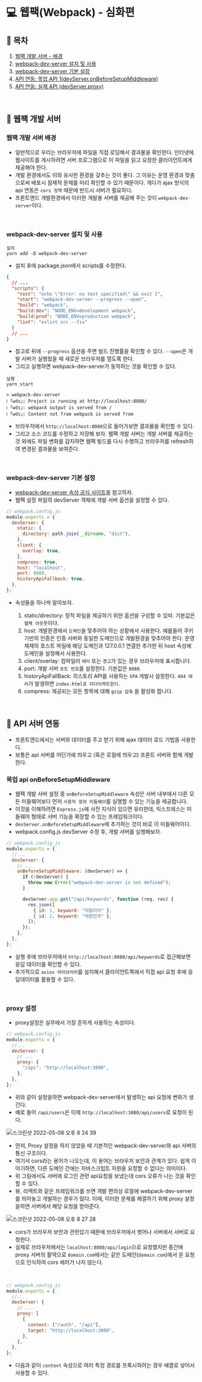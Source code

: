 # 💻 웹팩(Webpack) - 심화편

## 📄 목차

1. [웹팩 개발 서버 - 배경](#웹팩-개발-서버배경)
2. [webpack-dev-server 설치 및 사용](#webpack-dev-server-설치-및-사용)
3. [webpack-dev-server 기본 설정](#webpack-dev-server-기본-설정)
4. [API 연동: 목업 API 1(devServer.onBeforeSetupMiddleware)](#목업-api-onbeforesetupmiddleware)
5. [API 연동: 실제 API (devServer.proxy)](#proxy-설정)

<br />

## 📝 웹팩 개발 서버

### 웹팩 개발 서버 배경

- 일반적으로 우리는 브라우저에 파일을 직접 로딩해서 결과물을 확인한다. 인터넷에 웹사이트를 게시하려면 서버 프로그램으로 이 파일을 읽고 요청한 클라이언트에게 제공해야 한다.
- 개발 환경에서도 이와 유사한 환경을 갖추는 것이 좋다. 그 이유는 운영 환경과 맞춤으로써 배포시 잠재적 문제를 미리 확인할 수 있기 때문이다. 게다가 ajax 방식의 api 연동은 `cors 정책` 때문에 반드시 서버가 필요하다.
- 프론트엔드 개발환경에서 이러한 개발용 서버를 제공해 주는 것이 `webpack-dev-server`이다.

<br />

### webpack-dev-server 설치 및 사용

```
설치
yarn add -D webpack-dev-server
```

- 설치 후에 package.json에서 scripts를 수정한다.

```json
{
  // ...
  "scripts": {
    "test": "echo \"Error: no test specified\" && exit 1",
    "start": "webpack-dev-server --progress --open",
    "build": "webpack",
    "build:dev": "NODE_ENV=development webpack",
    "build:prod": "NODE_ENV=production webpack",
    "lint": "eslint src --fix"
  }
  // ...
}
```

- 참고로 뒤에 `--progress` 옵션을 주면 빌드 진행률을 확인할 수 있다. `--open`은 개발 서버가 실행됬을 때 새로운 브라우저를 열도록 한다.
- 그리고 실행하면 webpack-dev-server가 동작하는 것을 확인할 수 있다.

```
실행
yarn start

> webpack-dev-server
ℹ ｢wds｣: Project is running at http://localhost:8080/
ℹ ｢wds｣: webpack output is served from /
ℹ ｢wds｣: Content not from webpack is served from
```

- 브라우저에서 `http://localhost:8080`으로 들어가보면 결과물을 확인할 수 있다.
- 그리고 소스 코드를 수정하고 저장해 보자. 웹팩 개발 서버는 개발 서버를 제공하는 것 외에도 파일 변화를 감지하면 웹팩 빌드를 다시 수행하고 브라우저를 refresh하여 변경된 결과물을 보여준다.

<br />

### webpack-dev-server 기본 설정

- [webpack-dev-server 속성 공식 사이트](https://webpack.js.org/configuration/dev-server/)를 참고하자.
- 웹팩 설정 파일의 devServer 객체에 개발 서버 옵션을 설정할 수 있다.

```js
// webpack.config.js
module.exports = {
  devServer: {
    static: {
      directory: path.join(__dirname, "dist"),
    },
    client: {
      overlay: true,
    },
    compress: true,
    host: "localhost",
    port: 8080,
    historyApiFallback: true,
  },
};
```

- 속성들을 하나씩 알아보자.

  1. static/directory: 정적 파일을 제공하기 위한 옵션을 구성할 수 있따. 기본값은 `웹팩 아웃풋`이다.
  2. host: 개발환경에서 `도메인`을 맞추어야 하는 상황에서 사용한다. 예를들어 쿠키 기반의 인증은 인증 서버와 동일한 도메인으로 개발환경을 맞추어야 한다. 운영체제의 호스트 파일에 해당 도메인과 127.0.0.1 연결한 추가한 뒤 host 속성에 도메인을 설정해서 사용한다.
  3. client/overlay: 컴파일러 `에러` 또는 `경고`가 있는 경우 브라우저에 표시합니다.
  4. port: 개발 서버 `포트 번호`를 설정한다. 기본값은 `8080`.
  5. historyApiFallBack: 히스토리 API를 사용하는 `SPA` 개발시 설정한다. `404 에러`가 발생하면 `index.html로 리다이렉트한다.`
  6. compress: 제공되는 모든 항목에 대해 `gzip 압축` 을 활성화 합니다.

<br />

## 📝 API 서버 연동

- 프론트엔드에서는 서버와 데이터를 주고 받기 위해 ajax 데이터 로드 기법을 사용한다.
- 보통은 api 서버를 어딘가에 띄우고 (혹은 로컬에 띄우고) 프론트 서버와 함께 개발한다.

### 목업 api onBeforeSetupMiddleware

- 웹팩 개발 서버 설정 중 `onBeforeSetupMiddleware` 속성은 서버 내부에서 다른 모든 미들웨어보다 먼저 `사용자 정의 미들웨어`를 실행할 수 있는 기능을 제공합니다.
- 이것을 이해하려면 `Express.js`에 사전 지식이 있으면 유리한데, 익스프레스는 미들웨어 형태로 서버 기능을 확장할 수 있는 프레임워크이다.
- `devServer.onBeforeSetupMiddleware`에 추가하는 것이 바로 이 미들웨어이다.
- webpack.config.js devServer 수정 후, 개발 서버를 실행해보자.

```js
// webpack.config.js
module.exports = {
  //...
  devServer: {
    // ...
    onBeforeSetupMiddleware: (devServer) => {
      if (!devServer) {
        throw new Error("webpack-dev-server is not defined");
      }

      devServer.app.get("/api/keywords", function (req, res) {
        res.json([
          { id: 1, keyword: "이탈리아" },
          { id: 2, keyword: "대한민국" },
        ]);
      });
    },
  },
};
```

- 실행 후에 브라우저에서 `http://localhost:8080/api/keywords`로 접근해보면 응답 데이터를 확인할 수 있다.
- 추가적으로 `axios 라이브러리`를 설치해서 클라이언트쪽에서 직접 api 요청 후에 응답데이터를 활용할 수 있다.

<br />

### proxy 설정

- proxy설정은 실무에서 가장 흔하게 사용하는 속성이다.

```js
// webpack.config.js
module.exports = {
  //...
  devServer: {
    // ...
    proxy: {
      "/api": "http://localhost:3000",
    },
  },
};
```

- 위와 같이 설정을하면 webpack-dev-server에서 발생하는 api 요청에 변화가 생긴다.
- 예로 들어 `/api/users`은 이제 `http://localhost:3000/api/users`로 요청이 된다.

![스크린샷 2022-05-08 오후 8 24 39](https://user-images.githubusercontent.com/64779472/167294041-b55f6ab8-fb18-4a2f-8766-f4a9497698ae.png)

- 먼저, Proxy 설정을 하지 않았을 때 기본적인 webpack-dev-server와 api 서버의 통신 구조이다.
- 여기서 cors라는 용어가 나오는데, 이 용어는 브라우저 보안과 관계가 있다. 쉽게 이야기하면, 다른 도메인 간에는 자바스크립트 자원을 요청할 수 없다는 의미이다.
- 위 그림에서도 서버에 로그인 관련 api요청을 보냈는데 cors 오류가 나는 것을 확인할 수 있다.
- 뷰, 리액트와 같은 프레임워크를 쓰면 개발 편의상 로컬에 webpack-dev-server를 띄어놓고 개발하는 경우가 많다. 이때, 이러한 문제를 해결하기 위해 proxy 설정을하면 서버에서 해당 요청을 받아준다.

![스크린샷 2022-05-08 오후 8 27 28](https://user-images.githubusercontent.com/64779472/167294103-5c201e08-98c7-4212-a660-fcd46360022b.png)

- cors가 브라우저 보안과 관련있기 때문에 브라우저에서 벗어나 서버에서 서버로 요청한다.
- 실제로 브라우저에서는 `localhost:8080/api/login`으로 요청했지만 중간에 proxy 서버의 활약으로 `domain.com`에서는 같은 도메인(`domain.com`)에서 온 요청으로 인식하여 cors 에러가 나지 않는다.

<br />

```js
// webpack.config.js
module.exports = {
  //...
  devServer: {
    // ...
    proxy: [
      {
        context: ["/auth", "/api"],
        target: "http://localhost:3000",
      },
    ],
  },
};
```

- 다음과 같이 `context` 속성으로 여러 특정 경로를 프록시하려는 경우 배열로 넣어서 사용할 수 있다.

<br />
